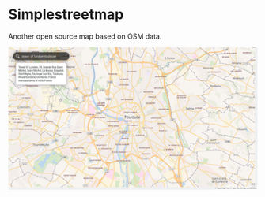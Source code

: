 # Simplestreetmap

Another open source map based on OSM data.

![screenshot](./static/images/screenshot.png)
